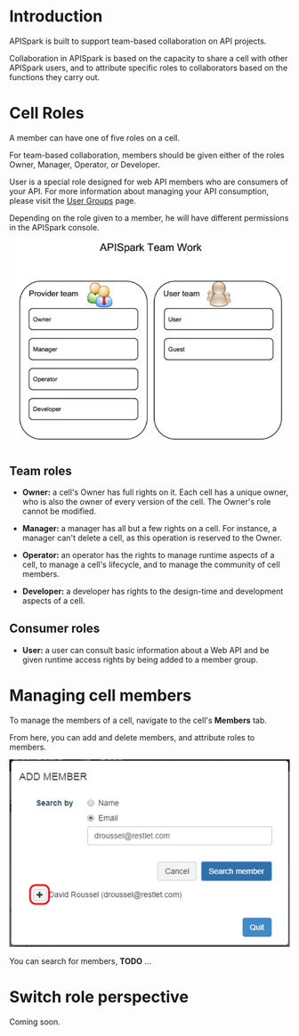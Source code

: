 
# Introduction

APISpark is built to support team-based collaboration on API projects.

Collaboration in APISpark is based on the capacity to share a cell with other APISpark users, and to attribute specific roles to collaborators based on the functions they carry out.

# Cell Roles

A member can have one of five roles on a cell.

For team-based collaboration, members should be given either of the roles Owner, Manager, Operator, or Developer.

User is a special role designed for web API members who are consumers of your API. For more information about managing your API consumption, please visit the [User Groups](/publish/secure/user-groups "User Groups") page.

Depending on the role given to a member, he will have different permissions in the APISpark console.

![team work](images/07.jpg "team work")

## Team roles

 * **Owner:** a cell's Owner has full rights on it. Each cell has a unique owner, who is also the owner of every version of the cell. The Owner's role cannot be modified.

 * **Manager:** a manager has all but a few rights on a cell. For instance, a manager can't delete a cell, as this operation is reserved to the Owner.

 * **Operator:** an operator has the rights to manage runtime aspects of a cell, to manage a cell's lifecycle, and to manage the community of cell members.

 * **Developer:** a developer has rights to the design-time and development aspects of a cell.


## Consumer roles

 * **User:** a user can consult basic information about a Web API and be given runtime access rights by being added to a member group.


# Managing cell members

To manage the members of a cell, navigate to the cell's **Members** tab.

From here, you can add and delete members, and attribute roles to members.

![Add member](images/addMemberToCell.jpg "Add member")

You can search for members, **TODO** ...

# Switch role perspective

Coming soon.
